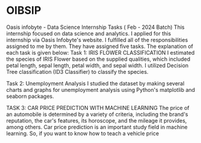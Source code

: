 # OIBSIP
Oasis infobyte - Data Science Internship Tasks ( Feb - 2024 Batch) This internship focused on data science and analytics. I applied for this internship via Oasis Infobyte's website. I fulfilled all of the responsibilities assigned to me by them. They have assigned five tasks. The explanation of each task is given below: Task 1: IRIS FLOWER CLASSIFICATION I estimated the species of IRIS Flower based on the supplied qualities, which included petal length, sepal length, petal width, and sepal width. I utilized Decision Tree classification (ID3 Classifier) to classify the species.

Task 2: Unemployment Analysis I studied the dataset by making several charts and graphs for unemployment analysis using Python's matplotlib and seaborn packages.

TASK 3: CAR PRICE PREDICTION WITH MACHINE LEARNING The price of an automobile is determined by a variety of criteria, including the brand's reputation, the car's features, its horoscope, and the mileage it provides, among others. Car price prediction is an important study field in machine learning. So, if you want to know how to teach a vehicle price
